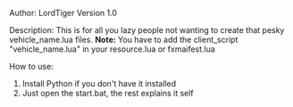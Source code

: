 Author: LordTiger
Version 1.0

Description:
This is for all you lazy people not wanting to create that pesky vehicle_name.lua files.
**Note:** You have to add the client_script "vehicle_name.lua" in your resource.lua or fxmaifest.lua 

How to use:
1. Install Python if you don't have it installed
2. Just open the start.bat, the rest explains it self
